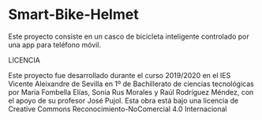 # Smart-Bike-Helmet
Este proyecto consiste en un casco de bicicleta inteligente controlado por una app para teléfono móvil.

LICENCIA

Este proyecto fue desarrollado durante el curso 2019/2020 en el IES Vicente Aleixandre de Sevilla en 1º de Bachillerato de ciencias tecnológicas por María Fombella Elías, Sonia Rus Morales y Raúl Rodríguez Méndez, con el apoyo de su profesor José Pujol. Esta obra está bajo una licencia de Creative Commons Reconocimiento-NoComercial 4.0 Internacional
